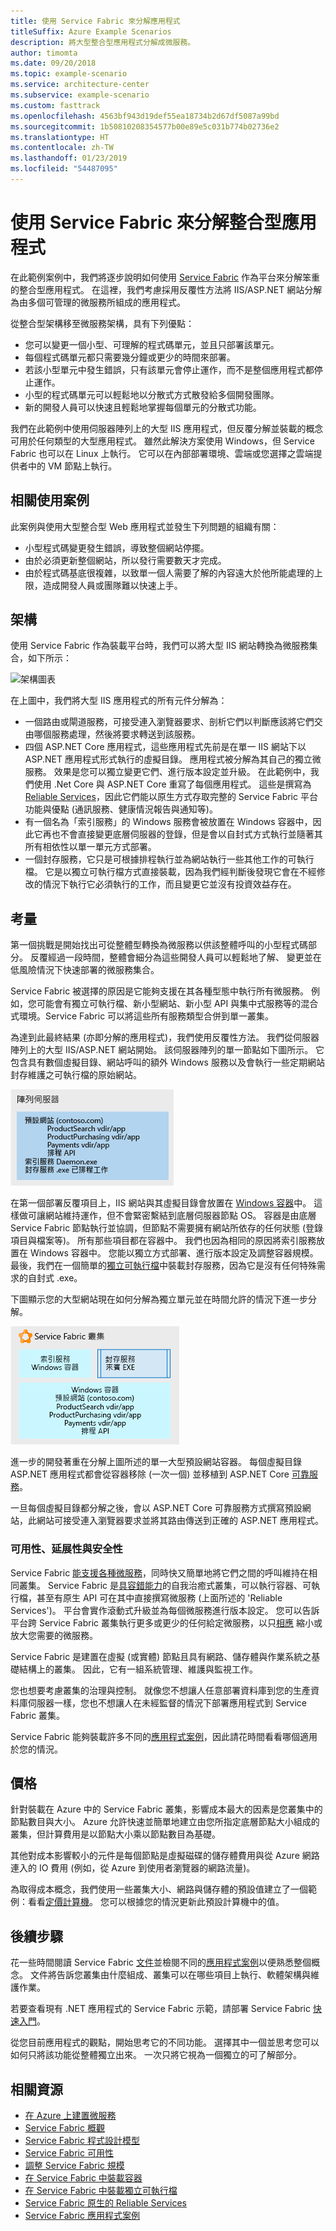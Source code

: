 ```yaml
---
title: 使用 Service Fabric 來分解應用程式
titleSuffix: Azure Example Scenarios
description: 將大型整合型應用程式分解成微服務。
author: timomta
ms.date: 09/20/2018
ms.topic: example-scenario
ms.service: architecture-center
ms.subservice: example-scenario
ms.custom: fasttrack
ms.openlocfilehash: 4563bf943d19def55ea18734b2d67df5087a99bd
ms.sourcegitcommit: 1b50810208354577b00e89e5c031b774b02736e2
ms.translationtype: HT
ms.contentlocale: zh-TW
ms.lasthandoff: 01/23/2019
ms.locfileid: "54487095"
---
```

# <a name="using-service-fabric-to-decompose-monolithic-applications"></a>使用 Service Fabric 來分解整合型應用程式

在此範例案例中，我們將逐步說明如何使用 [Service Fabric](/azure/service-fabric/service-fabric-overview) 作為平台來分解笨重的整合型應用程式。 在這裡，我們考慮採用反覆性方法將 IIS/ASP.NET 網站分解為由多個可管理的微服務所組成的應用程式。

從整合型架構移至微服務架構，具有下列優點：

- 您可以變更一個小型、可理解的程式碼單元，並且只部署該單元。
- 每個程式碼單元都只需要幾分鐘或更少的時間來部署。
- 若該小型單元中發生錯誤，只有該單元會停止運作，而不是整個應用程式都停止運作。
- 小型的程式碼單元可以輕鬆地以分散式方式散發給多個開發團隊。
- 新的開發人員可以快速且輕鬆地掌握每個單元的分散式功能。

我們在此範例中使用伺服器陣列上的大型 IIS 應用程式，但反覆分解並裝載的概念可用於任何類型的大型應用程式。 雖然此解決方案使用 Windows，但 Service Fabric 也可以在 Linux 上執行。 它可以在內部部署環境、雲端或您選擇之雲端提供者中的 VM 節點上執行。

## <a name="relevant-use-cases"></a>相關使用案例

此案例與使用大型整合型 Web 應用程式並發生下列問題的組織有關：

- 小型程式碼變更發生錯誤，導致整個網站停擺。
- 由於必須更新整個網站，所以發行需要數天才完成。
- 由於程式碼基底很複雜，以致單一個人需要了解的內容遠大於他所能處理的上限，造成開發人員或團隊難以快速上手。

## <a name="architecture"></a>架構

使用 Service Fabric 作為裝載平台時，我們可以將大型 IIS 網站轉換為微服務集合，如下所示：

![架構圖表](./media/architecture-service-fabric-complete.png)

在上圖中，我們將大型 IIS 應用程式的所有元件分解為：

- 一個路由或閘道服務，可接受連入瀏覽器要求、剖析它們以判斷應該將它們交由哪個服務處理，然後將要求轉送到該服務。
- 四個 ASP.NET Core 應用程式，這些應用程式先前是在單一 IIS 網站下以 ASP.NET 應用程式形式執行的虛擬目錄。 應用程式被分解為其自己的獨立微服務。 效果是您可以獨立變更它們、進行版本設定並升級。 在此範例中，我們使用 .Net Core 與 ASP.NET Core 重寫了每個應用程式。 這些是撰寫為 [Reliable Services](/azure/service-fabric/service-fabric-reliable-services-introduction)，因此它們能以原生方式存取完整的 Service Fabric 平台功能與優點 (通訊服務、健康情況報告與通知等)。
- 有一個名為「索引服務」的 Windows 服務會被放置在 Windows 容器中，因此它再也不會直接變更底層伺服器的登錄，但是會以自封式方式執行並隨著其所有相依性以單一單元方式部署。
- 一個封存服務，它只是可根據排程執行並為網站執行一些其他工作的可執行檔。 它是以獨立可執行檔方式直接裝載，因為我們經判斷後發現它會在不經修改的情況下執行它必須執行的工作，而且變更它並沒有投資效益存在。

## <a name="considerations"></a>考量

第一個挑戰是開始找出可從整體型轉換為微服務以供該整體呼叫的小型程式碼部分。 反覆經過一段時間，整體會細分為這些開發人員可以輕鬆地了解、 變更並在低風險情況下快速部署的微服務集合。

Service Fabric 被選擇的原因是它能夠支援在其各種型態中執行所有微服務。 例如，您可能會有獨立可執行檔、新小型網站、新小型 API 與集中式服務等的混合式環境。Service Fabric 可以將這些所有服務類型合併到單一叢集。

為達到此最終結果 (亦即分解的應用程式)，我們使用反覆性方法。 我們從伺服器陣列上的大型 IIS/ASP.NET 網站開始。 該伺服器陣列的單一節點如下圖所示。 它包含具有數個虛擬目錄、網站呼叫的額外 Windows 服務以及會執行一些定期網站封存維護之可執行檔的原始網站。

![整合型架構圖](./media/architecture-service-fabric-monolith.png)

在第一個部署反覆項目上，IIS 網站與其虛擬目錄會放置在 [Windows 容器](/azure/service-fabric/service-fabric-containers-overview)中。 這樣做可讓網站維持運作，但不會緊密繫結到底層伺服器節點 OS。 容器是由底層 Service Fabric 節點執行並協調，但節點不需要擁有網站所依存的任何狀態 (登錄項目與檔案等)。 所有那些項目都在容器中。 我們也因為相同的原因將索引服務放置在 Windows 容器中。 您能以獨立方式部署、進行版本設定及調整容器規模。 最後，我們在一個簡單的[獨立可執行檔](/azure/service-fabric/service-fabric-guest-executables-introduction)中裝載封存服務，因為它是沒有任何特殊需求的自封式 .exe。

下圖顯示您的大型網站現在如何分解為獨立單元並在時間允許的情況下進一步分解。

![顯示部分分解的架構圖](./media/architecture-service-fabric-midway.png)

進一步的開發著重在分解上圖所述的單一大型預設網站容器。 每個虛擬目錄 ASP.NET 應用程式都會從容器移除 (一次一個) 並移植到 ASP.NET Core [可靠服務](/azure/service-fabric/service-fabric-reliable-services-introduction)。

一旦每個虛擬目錄都分解之後，會以 ASP.NET Core 可靠服務方式撰寫預設網站，此網站可接受連入瀏覽器要求並將其路由傳送到正確的 ASP.NET 應用程式。

### <a name="availability-scalability-and-security"></a>可用性、延展性與安全性

Service Fabric [能支援各種微服務](/azure/service-fabric/service-fabric-choose-framework)，同時快又簡單地將它們之間的呼叫維持在相同叢集。 Service Fabric 是[具容錯能力](/azure/service-fabric/service-fabric-availability-services)的自我治癒式叢集，可以執行容器、可執行檔，甚至有原生 API 可在其中直接撰寫微服務 (上面所述的 'Reliable Services')。 平台會實作滾動式升級並為每個微服務進行版本設定。 您可以告訴平台跨 Service Fabric 叢集執行更多或更少的任何給定微服務，以只[相應](/azure/service-fabric/service-fabric-concepts-scalability) 縮小或放大您需要的微服務。

Service Fabric 是建置在虛擬 (或實體) 節點且具有網路、儲存體與作業系統之基礎結構上的叢集。 因此，它有一組系統管理、維護與監視工作。

您也想要考慮叢集的治理與控制。 就像您不想讓人任意部署資料庫到您的生產資料庫伺服器一樣，您也不想讓人在未經監督的情況下部署應用程式到 Service Fabric 叢集。

Service Fabric 能夠裝載許多不同的[應用程式案例](/azure/service-fabric/service-fabric-application-scenarios)，因此請花時間看看哪個適用於您的情況。

## <a name="pricing"></a>價格

針對裝載在 Azure 中的 Service Fabric 叢集，影響成本最大的因素是您叢集中的節點數目與大小。 Azure 允許快速並簡單地建立由您所指定底層節點大小組成的叢集，但計算費用是以節點大小乘以節點數目為基礎。

其他對成本影響較小的元件是每個節點是虛擬磁碟的儲存體費用與從 Azure 網路連入的 IO 費用 (例如，從 Azure 到使用者瀏覽器的網路流量)。

為取得成本概念，我們使用一些叢集大小、網路與儲存體的預設值建立了一個範例：看看[定價計算機](https://azure.com/e/52dea096e5844d5495a7b22a9b2ccdde)。 您可以根據您的情況更新此預設計算機中的值。

## <a name="next-steps"></a>後續步驟

花一些時間閱讀 Service Fabric [文件](/azure/service-fabric/service-fabric-overview)並檢閱不同的[應用程式案例](/azure/service-fabric/service-fabric-application-scenarios)以便熟悉整個概念。 文件將告訴您叢集由什麼組成、叢集可以在哪些項目上執行、軟體架構與維護作業。

若要查看現有 .NET 應用程式的 Service Fabric 示範，請部署 Service Fabric [快速入門](/azure/service-fabric/service-fabric-quickstart-dotnet)。

從您目前應用程式的觀點，開始思考它的不同功能。 選擇其中一個並思考您可以如何只將該功能從整體獨立出來。 一次只將它視為一個獨立的可了解部分。

## <a name="related-resources"></a>相關資源

- [在 Azure 上建置微服務](/azure/architecture/microservices)
- [Service Fabric 概觀](/azure/service-fabric/service-fabric-overview)
- [Service Fabric 程式設計模型](/azure/service-fabric/service-fabric-choose-framework)
- [Service Fabric 可用性](/azure/service-fabric/service-fabric-availability-services)
- [調整 Service Fabric 規模](/azure/service-fabric/service-fabric-concepts-scalability)
- [在 Service Fabric 中裝載容器](/azure/service-fabric/service-fabric-containers-overview)
- [在 Service Fabric 中裝載獨立可執行檔](/azure/service-fabric/service-fabric-guest-executables-introduction)
- [Service Fabric 原生的 Reliable Services](/azure/service-fabric/service-fabric-reliable-services-introduction)
- [Service Fabric 應用程式案例](/azure/service-fabric/service-fabric-application-scenarios)